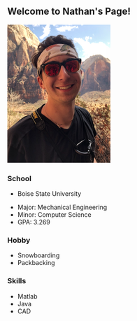 ## Welcome to Nathan's Page!

![GitHub Logo](Nathan1.JPG)

### School
- Boise State University
* Major: Mechanical Engineering
* Minor: Computer Science
* GPA: 3.269


### Hobby

* Snowboarding
* Packbacking

### Skills

* Matlab
* Java
* CAD


